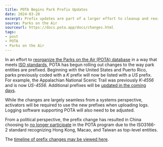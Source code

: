 ```yaml
---
title: POTA Begins Park Prefix Updates
date: 2024-03-20
excerpt: Prefix updates are part of a larger effort to cleanup and reorganize the POTA database. 
source: Parks on the Air
sourceurl: https://docs.pota.app/docs/changes.html
tags:
- post
- POTA
- Parks on the Air
---
```

In an effort to [reorganize the Parks on the Air (POTA) database](https://docs.pota.app/docs/changes.html) in a way that meets [ISO standards](https://en.wikipedia.org/wiki/ISO_3166-2), POTA has begun rolling out changes to the way park entities are prefixed. Beginning with the United States and Puerto Rico, parks previously coded with a *K* prefix will now be listed with a *US* prefix. For example, the Appalachian National Scenic Trail was previously *K-4556* and is now *US-4556*. Additional prefixes will be [updated in the coming days](https://docs.pota.app/docs/changes/upcoming.html).

While the changes are largely seamless from a systems perspective, activators will be required to use the new prefixes when uploading logs. Logging software supporting POTA will also need to be adjusted. 

From a political perspective, the prefix change has resulted in China choosing to [no longer participate](https://docs.pota.app/docs/changes/2024-03-14-china.html) in the POTA program due to the ISO3166-2 standard recognizing Hong Kong, Macao, and Taiwan as top-level entities. 

The [timeline of prefix changes may be viewed here](https://docs.pota.app/docs/changes/upcoming.html).
